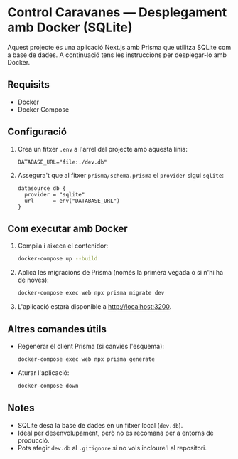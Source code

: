 # Control Caravanes — Desplegament amb Docker (SQLite)

Aquest projecte és una aplicació Next.js amb Prisma que utilitza SQLite com a base de dades. A continuació tens les instruccions per desplegar-lo amb Docker.

## Requisits

* Docker
* Docker Compose

## Configuració

1. Crea un fitxer `.env` a l'arrel del projecte amb aquesta línia:

   ```env
   DATABASE_URL="file:./dev.db"
   ```

2. Assegura't que al fitxer `prisma/schema.prisma` el `provider` sigui `sqlite`:

   ```prisma
   datasource db {
     provider = "sqlite"
     url      = env("DATABASE_URL")
   }
   ```

## Com executar amb Docker

1. Compila i aixeca el contenidor:

   ```bash
   docker-compose up --build
   ```

2. Aplica les migracions de Prisma (només la primera vegada o si n'hi ha de noves):

   ```bash
   docker-compose exec web npx prisma migrate dev
   ```

3. L'aplicació estarà disponible a [http://localhost:3200](http://localhost:3200).

## Altres comandes útils

* Regenerar el client Prisma (si canvies l'esquema):

  ```bash
  docker-compose exec web npx prisma generate
  ```

* Aturar l'aplicació:

  ```bash
  docker-compose down
  ```

## Notes

* SQLite desa la base de dades en un fitxer local (`dev.db`).
* Ideal per desenvolupament, però no es recomana per a entorns de producció.
* Pots afegir `dev.db` al `.gitignore` si no vols incloure'l al repositori.
